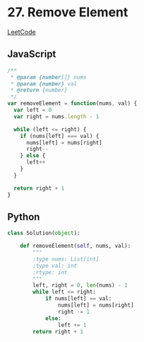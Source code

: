 # 27. Remove Element

[LeetCode](https://leetcode.com/problems/remove-element/)

## JavaScript

```js
/**
 * @param {number[]} nums
 * @param {number} val
 * @return {number}
 */
var removeElement = function(nums, val) {
  var left = 0
  var right = nums.length - 1

  while (left <= right) {
    if (nums[left] === val) {
      nums[left] = nums[right]
      right--
    } else {
      left++
    }
  }

  return right + 1
}
```

## Python

```py
class Solution(object):

    def removeElement(self, nums, val):
        """
        :type nums: List[int]
        :type val: int
        :rtype: int
        """
        left, right = 0, len(nums) - 1
        while left <= right:
            if nums[left] == val:
                nums[left] = nums[right]
                right -= 1
            else:
                left += 1
        return right + 1
```
